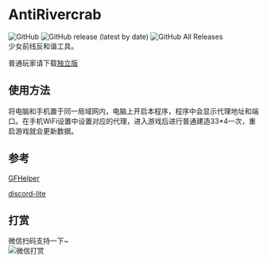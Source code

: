 # AntiRivercrab
![GitHub](https://img.shields.io/github/license/xxzl0130/AntiRivercrab) ![GitHub release (latest by date)](https://img.shields.io/github/v/release/xxzl0130/AntiRivercrab) ![GitHub All Releases](https://img.shields.io/github/downloads/xxzl0130/AntiRivercrab/total)  
少女前线反和谐工具。

普通玩家请下载[独立版](https://github.com/xxzl0130/AntiRivercrab/releases/tag/v2.0)  

## 使用方法

将电脑和手机置于同一局域网内，电脑上开启本程序，程序中会显示代理地址和端口。在手机WiFi设置中设置对应的代理，进入游戏后进行普通建造33*4一次，重启游戏就会更新数据。

## 参考

[GFHelper](https://github.com/ihciah/GFHelper)

[discord-lite](https://github.com/cnnblike/discord-lite)

## 打赏
微信扫码支持一下~  
![微信打赏](https://raw.githubusercontent.com/xxzl0130/CodeX/master/CodeX/Resources/pay.png)
